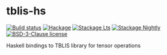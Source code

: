 # tblis-hs

[![Build status](https://img.shields.io/travis/twesterhout/tblis-hs.svg?logo=travis)](https://travis-ci.org/twesterhout/tblis-hs)
[![Hackage](https://img.shields.io/hackage/v/tblis-hs.svg?logo=haskell)](https://hackage.haskell.org/package/tblis-hs)
[![Stackage Lts](http://stackage.org/package/tblis-hs/badge/lts)](http://stackage.org/lts/package/tblis-hs)
[![Stackage Nightly](http://stackage.org/package/tblis-hs/badge/nightly)](http://stackage.org/nightly/package/tblis-hs)
[![BSD-3-Clause license](https://img.shields.io/badge/license-BSD--3--Clause-blue.svg)](LICENSE)

Haskell bindings to TBLIS library for tensor operations
